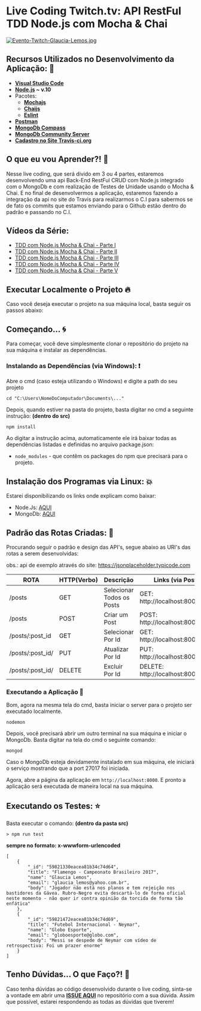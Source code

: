 # Live Coding Twitch.tv: API RestFul TDD Node.js com Mocha & Chai 

[![Evento-Twitch-Glaucia-Lemos.jpg](https://i.postimg.cc/t4jZGk9D/Evento-Twitch-Glaucia-Lemos.jpg)](https://postimg.cc/crF4QQg8)

## Recursos Utilizados no Desenvolvimento da Aplicação: 🚀

- **[Visual Studio Code](https://code.visualstudio.com/)**
- **[Node.js](https://nodejs.org/en/) ~ v.10**
- Pacotes:
    - **[Mochajs](https://mochajs.org/)** 
    - **[Chaijs](https://www.chaijs.com/)**
    - **[Eslint](https://eslint.org/)**
- **[Postman](https://www.getpostman.com/)**
- **[MongoDb Compass](https://www.mongodb.com/download-center/compass)**
- **[MongoDb Community Server](https://www.mongodb.com/download-center/community)**
- **[Cadastro no Site Travis-ci.org](https://travis-ci.org/)**

## O que eu vou Aprender?! 📘

Nesse live coding, que será divido em 3 ou 4 partes, estaremos desenvolvendo uma api Back-End RestFul CRUD com Node.js integrado com o MongoDb e com realização de Testes de Unidade usando o Mocha & Chai. E no final de desenvolvermos a aplicação, estaremos fazendo a integração da api no site do Travis para realizarmos o C.I para sabermos se de fato os commits que estamos enviando para o Github estão dentro do padrão e passando no C.I.

## Vídeos da Série:

- [TDD com Node.js Mocha & Chai - Parte I](https://youtu.be/JhXyr-fNHGs)
- [TDD com Node.js Mocha & Chai - Parte II](https://youtu.be/1Cr7l3J4m6g)
- [TDD com Node.js Mocha & Chai - Parte III](https://youtu.be/LwXAFCZq41c)
- [TDD com Node.js Mocha & Chai - Parte IV](https://youtu.be/p2QisBfNXMo)
- [TDD com Node.js Mocha & Chai - Parte V](https://youtu.be/MwVCklHp8C8)

## Executar Localmente o Projeto 🔥

Caso você deseja executar o projeto na sua máquina local, basta seguir os passos abaixo:

## Começando... 🌀 

Para começar, você deve simplesmente clonar o repositório do projeto na sua máquina e instalar as dependências.

### Instalando as Dependências (via Windows): ❗️

Abre o cmd (caso esteja utilizando o Windows) e digite a path do seu projeto

```
cd "C:\Users\NomeDoComputador\Documents\..."
```

Depois, quando estiver na pasta do projeto, basta digitar no cmd a seguinte instrução: **(dentro do src)**

```
npm install
```

Ao digitar a instrução acima, automaticamente ele irá baixar todas as dependências listadas e definidas no arquivo package.json:

* `node_modules` - que contêm os packages do npm que precisará para o projeto.

## Instalação dos Programas via Linux: 💥

Estarei disponibilizando os links onde explicam como baixar:

- Node.Js: [AQUI](https://nodejs.org/en/download/package-manager/)
- MongoDb: [AQUI](https://docs.mongodb.com/v3.0/administration/install-on-linux/)

## Padrão das Rotas Criadas: 🌟

Procurando seguir o padrão e design das API's, segue abaixo as URI's das rotas a serem desenvolvidas:

obs.: api de exemplo através do site: https://jsonplaceholder.typicode.com

ROTA                      |     HTTP(Verbo)   |      Descrição                |      Links (via PostMan)                 
-------------------------  | ----------------- | ---------------------         | ---------------------------------------- 
/posts                     |       GET         | Selecionar Todos os Posts     | GET:    http://localhost:8000/posts      
/posts                      |       POST        | Criar um Post                 | POST:   http://localhost:8000/posts
/posts/:post_id             |       GET         | Selecionar Por Id             | GET:    http://localhost:8000/posts/:id
/posts/:post_id/            |       PUT         | Atualizar Por Id              | PUT:    http://localhost:8000/posts/:id   
/posts/:post_id/            |       DELETE      | Excluir Por Id                | DELETE: http://localhost:8000/posts/:id

### Executando a Aplicação 💨

Bom, agora na mesma tela do cmd, basta iniciar o server para o projeto ser executado localmente.

```
nodemon
```

Depois, você precisará abrir um outro terminal na sua máquina e iniciar o MongoDb. Basta digitar na tela do cmd o seguinte comando:

```
mongod
```

Caso o MongoDb esteja devidamente instalado em sua máquina, ele iniciará o serviço mostrando que a port 27017 foi iniciada.

Agora, abre a página da aplicação em `http://localhost:8000`. E pronto a aplicação será executada de maneira local na sua máquina.   

## Executando os Testes: ⭐️

Basta executar o comando: **(dentro da pasta src)**

```
> npm run test

```

**sempre no formato: x-wwwform-urlencoded**

```
[
    {
        "_id": "59821330eacea81b34c74d64",
        "title": "Flamengo - Campeonato Brasileiro 2017",
        "name": "Glaucia Lemos",
        "email": "glaucia_lemos@yahoo.com.br",
        "body": "Jogador não está nos planos e tem rejeição nos bastidores da Gávea. Rubro-Negro evita descartá-lo de forma oficial neste momento - não quer ir contra opinião da torcida de forma tão enfática"
    },
    {
        "_id": "59821472eacea81b34c74d69",
        "title": "Futebol Internacional - Neymar",
        "name": "Globo Esporte",
        "email": "globoesporte@globo.com",
        "body": "Messi se despede de Neymar com vídeo de retrospectiva: Foi um prazer enorme"
    }
]

```

## Tenho Dúvidas... O que Faço?! 🚩

Caso tenha dúvidas ao código desenvolvido durante o live coding, sinta-se a vontade em abrir uma **[ISSUE AQUI](https://github.com/glaucia86/live-coding-tdd-node/issues)** no repositório com a sua dúvida. Assim que possível, estarei respondendo as todas as dúvidas que tiverem!

